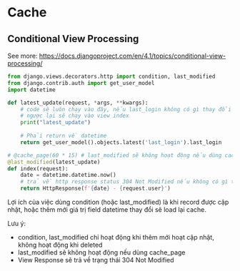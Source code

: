 # Cache

## Conditional View Processing
See more: https://docs.djangoproject.com/en/4.1/topics/conditional-view-processing/

```py
from django.views.decorators.http import condition, last_modified
from django.contrib.auth import get_user_model
import datetime

def latest_update(request, *args, **kwargs):
    # code sẽ luôn chạy vào đây, nếu last_login không có gì thay đổi sẽ lấy data từ cache
    # ngược lại sẽ chạy vào view index
    print("latest_update")
     
    # Phải return về datetime
    return get_user_model().objects.latest('last_login').last_login

# @cache_page(60 * 15) # last_modified sẽ không hoạt động nếu dùng cache_page
@last_modified(latest_update)
def index(request):
    date = datetime.datetime.now()
    # trả về http response status 304 Not Modified nếu không có gì thay đổi
    return HttpResponse(f'{date} - {request.user}')
```

Lợi ích của việc dùng condition (hoặc last_modified) là khi record được cập nhật, hoặc thêm mới giá trị field datetime thay đổi sẽ load lại cache.

Lưu ý:
- condition, last_modified chỉ hoạt động khi thêm mới hoạt cập nhật, không hoạt động khi deleted 
- last_modified sẽ không hoạt động nếu dùng cache_page
- View Response sẽ trả về trạng thái 304 Not Modified
